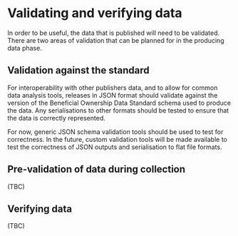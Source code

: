 Validating and verifying data
=============================

In order to be useful, the data that is published will need to be validated. There are two areas of validation that can be planned for in the producing data phase.

<h2>Validation against the standard</h2>
For interoperability with other publishers data, and to allow for common data analysis tools, releases in JSON format should validate against the version of the Beneficial Ownership Data Standard schema used to produce the data. Any serialisations to other formats should be tested to ensure that the data is correctly represented.

For now, generic JSON schema validation tools should be used to test for correctness. In the future, custom validation tools will be made available to test the correctness of JSON outputs and serialisation to flat file formats.

<h2>Pre-validation of data during collection</h2>

(TBC)

<h2>Verifying data</h2>

(TBC)

